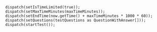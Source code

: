     dispatch(setIsTimeLimited(true));
    dispatch(setMaxTimeMinutes(maxTimeMinutes));
    dispatch(setEndTime(now.getTime() + maxTimeMinutes * 1000 * 60));
    dispatch(setQuestions(testQuestions as QuestionWithAnswer[]));
    dispatch(startTest());
